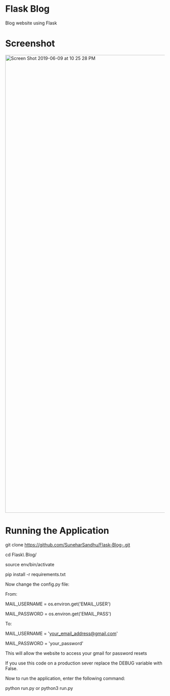 # Flask Blog
Blog website using Flask 

# Screenshot 

<img width="1440" alt="Screen Shot 2019-06-09 at 10 25 28 PM" src="https://user-images.githubusercontent.com/16765940/59169146-fb147f80-8b06-11e9-9404-7f6d906d4f70.png">


# Running the Application 

git clone https://github.com/SuneharSandhu/Flask-Blog-.git

cd Flask\ Blog/

source env/bin/activate

pip install -r requirements.txt

Now change the config.py file:

From:

MAIL_USERNAME = os.environ.get('EMAIL_USER')

MAIL_PASSWORD = os.environ.get('EMAIL_PASS') 

To:

MAIL_USERNAME = 'your_email_address@gmail.com'

MAIL_PASSWORD = 'your_password'

This will allow the website to access your gmail for password resets

If you use this code on a production sever replace the DEBUG variable with False.

Now to run the application, enter the following command:

python run.py or python3 run.py



